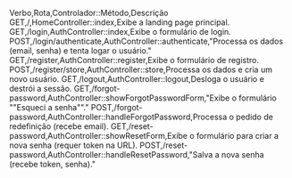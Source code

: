Verbo,Rota,Controlador::Método,Descrição
GET,/,HomeController::index,Exibe a landing page principal.
GET,/login,AuthController::index,Exibe o formulário de login.
POST,/login/authenticate,AuthController::authenticate,"Processa os dados (email, senha) e tenta logar o usuário."
GET,/register,AuthController::register,Exibe o formulário de registro.
POST,/register/store,AuthController::store,Processa os dados e cria um novo usuário.
GET,/logout,AuthController::logout,Desloga o usuário e destrói a sessão.
GET,/forgot-password,AuthController::showForgotPasswordForm,"Exibe o formulário ""Esqueci a senha""."
POST,/forgot-password,AuthController::handleForgotPassword,Processa o pedido de redefinição (recebe email).
GET,/reset-password,AuthController::showResetForm,Exibe o formulário para criar a nova senha (requer token na URL).
POST,/reset-password,AuthController::handleResetPassword,"Salva a nova senha (recebe token, senha)."
